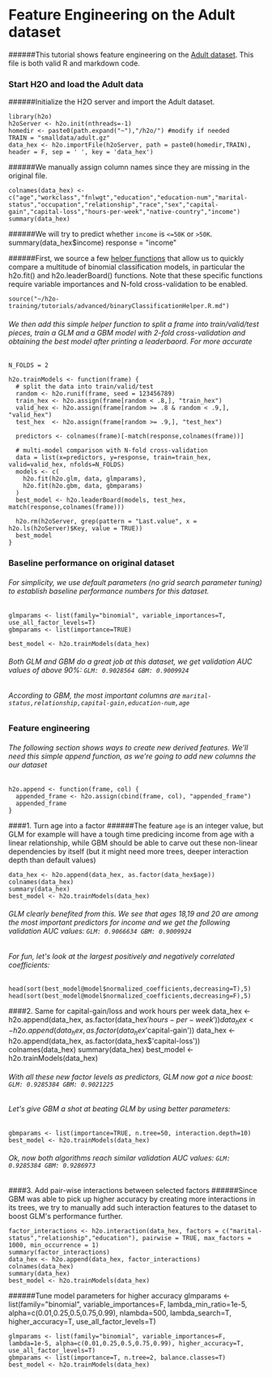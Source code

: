 # Feature Engineering on the Adult dataset

######This tutorial shows feature engineering on the [Adult dataset](https://archive.ics.uci.edu/ml/datasets/Adult). This file is both valid R and markdown code.

### Start H2O and load the Adult data

######Initialize the H2O server and import the Adult dataset.

    library(h2o)
    h2oServer <- h2o.init(nthreads=-1)
    homedir <- paste0(path.expand("~"),"/h2o/") #modify if needed
    TRAIN = "smalldata/adult.gz"
    data_hex <- h2o.importFile(h2oServer, path = paste0(homedir,TRAIN), header = F, sep = ' ', key = 'data_hex')

######We manually assign column names since they are missing in the original file.
    
    colnames(data_hex) <- c("age","workclass","fnlwgt","education","education-num","marital-status","occupation","relationship","race","sex","capital-gain","capital-loss","hours-per-week","native-country","income")
    summary(data_hex)
 

######We will try to predict whether `income` is `<=50K` or `>50K`.
    summary(data_hex$income)
    response = "income"

######First, we source a few [helper functions](../binaryClassificationHelper.R.html) that allow us to quickly compare a multitude of binomial classification models, in particular the h2o.fit() and h2o.leaderBoard() functions.  Note that these specific functions require variable importances and N-fold cross-validation to be enabled.

    source("~/h2o-training/tutorials/advanced/binaryClassificationHelper.R.md")

    
###### We then add this simple helper function to split a frame into train/valid/test pieces, train a GLM and a GBM model with 2-fold cross-validation and obtaining the best model after printing a leaderbaord. For more accurate

    N_FOLDS = 2

    h2o.trainModels <- function(frame) {
      # split the data into train/valid/test
      random <- h2o.runif(frame, seed = 123456789)
      train_hex <- h2o.assign(frame[random < .8,], "train_hex")
      valid_hex <- h2o.assign(frame[random >= .8 & random < .9,], "valid_hex")
      test_hex  <- h2o.assign(frame[random >= .9,], "test_hex")
     
      predictors <- colnames(frame)[-match(response,colnames(frame))]
      
      # multi-model comparison with N-fold cross-validation
      data = list(x=predictors, y=response, train=train_hex, valid=valid_hex, nfolds=N_FOLDS)
      models <- c(
        h2o.fit(h2o.glm, data, glmparams),
        h2o.fit(h2o.gbm, data, gbmparams)
      )
      best_model <- h2o.leaderBoard(models, test_hex, match(response,colnames(frame)))
  
      h2o.rm(h2oServer, grep(pattern = "Last.value", x = h2o.ls(h2oServer)$Key, value = TRUE))
      best_model
    }

### Baseline performance on original dataset
###### For simplicity, we use default parameters (no grid search parameter tuning) to establish baseline performance numbers for this dataset.

    glmparams <- list(family="binomial", variable_importances=T, use_all_factor_levels=T)
    gbmparams <- list(importance=TRUE)

    best_model <- h2o.trainModels(data_hex)

###### Both GLM and GBM do a great job at this dataset, we get validation AUC values of above 90%: `GLM: 0.9028564 GBM: 0.9009924`
###### According to GBM, the most important columns are `marital-status,relationship,capital-gain,education-num,age`

### Feature engineering
 
###### The following section shows ways to create new derived features. We'll need this simple append function, as we're going to add new columns the our dataset

    h2o.append <- function(frame, col) {
      appended_frame <- h2o.assign(cbind(frame, col), "appended_frame")
      appended_frame
    }

####1. Turn age into a factor
######The feature `age` is an integer value, but GLM for example will have a tough time predicing income from age with a linear relationship, while GBM should be able to carve out these non-linear dependencies by itself (but it might need more trees, deeper interaction depth than default values)
 
    data_hex <- h2o.append(data_hex, as.factor(data_hex$age))
    colnames(data_hex)
    summary(data_hex)
    best_model <- h2o.trainModels(data_hex)

###### GLM clearly benefited from this. We see that ages 18,19 and 20 are among the most important predictors for income and we get the following validation AUC values: `GLM: 0.9066634 GBM: 0.9009924`

###### For fun, let's look at the largest positively and negatively correlated coefficients:
    head(sort(best_model@model$normalized_coefficients,decreasing=T),5)
    head(sort(best_model@model$normalized_coefficients,decreasing=F),5)

####2. Same for capital-gain/loss and work hours per week
    data_hex <- h2o.append(data_hex, as.factor(data_hex$'hours-per-week'))
    data_hex <- h2o.append(data_hex, as.factor(data_hex$'capital-gain'))
    data_hex <- h2o.append(data_hex, as.factor(data_hex$'capital-loss'))
    colnames(data_hex)
    summary(data_hex)
    best_model <- h2o.trainModels(data_hex)

###### With all these new factor levels as predictors, GLM now got a nice boost: `GLM: 0.9285384 GBM: 0.9021225`

###### Let's give GBM a shot at beating GLM by using better parameters:
    gbmparams <- list(importance=TRUE, n.tree=50, interaction.depth=10)
    best_model <- h2o.trainModels(data_hex)

###### Ok, now both algorithms reach similar validation AUC values: `GLM: 0.9285384 GBM: 0.9286973`

####3. Add pair-wise interactions between selected factors
######Since GBM was able to pick up higher accuracy by creating more interactions in its trees, we try to manually add such interaction features to the dataset to boost GLM's performance further.
 
    factor_interactions <- h2o.interaction(data_hex, factors = c("marital-status","relationship","education"), pairwise = TRUE, max_factors = 1000, min_occurrence = 1)
    summary(factor_interactions)
    data_hex <- h2o.append(data_hex, factor_interactions)
    colnames(data_hex)
    summary(data_hex)
    best_model <- h2o.trainModels(data_hex)    
    
######Tune model parameters for higher accuracy
    glmparams <- list(family="binomial", variable_importances=F, lambda_min_ratio=1e-5, alpha=c(0.01,0.25,0.5,0.75,0.99), nlambda=500, lambda_search=T, higher_accuracy=T, use_all_factor_levels=T)
    
    glmparams <- list(family="binomial", variable_importances=F, lambda=1e-5, alpha=c(0.01,0.25,0.5,0.75,0.99), higher_accuracy=T, use_all_factor_levels=T)
    gbmparams <- list(importance=T, n.tree=2, balance.classes=T)
    best_model <- h2o.trainModels(data_hex)